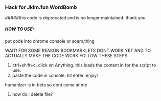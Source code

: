 ### Hack for Jklm.fun WordBomb

#####this code is deprecated and is no longer maintained. thank you
##### HOW TO USE:

put code into chrome console or soem,thing

WAIT!
FOR SOME REASON BOOKMARKLETS DONT WORK YET AND TO ACTUALLY MAKE THE CODE WORK FOLLOW THESE STEPS:
1. ctrl+shift+c. click on Anything. this loads the content in for the script to use.
2. paste the code in console. hit enter. enjoy!

humanizer is in beta so dont come at me
1. how do i delete file?
